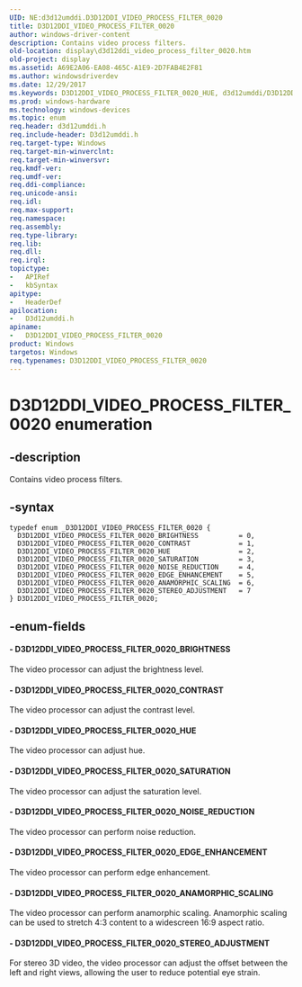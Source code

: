 ```yaml
---
UID: NE:d3d12umddi.D3D12DDI_VIDEO_PROCESS_FILTER_0020
title: D3D12DDI_VIDEO_PROCESS_FILTER_0020
author: windows-driver-content
description: Contains video process filters.
old-location: display\d3d12ddi_video_process_filter_0020.htm
old-project: display
ms.assetid: A69E2A06-EA08-465C-A1E9-2D7FAB4E2F81
ms.author: windowsdriverdev
ms.date: 12/29/2017
ms.keywords: D3D12DDI_VIDEO_PROCESS_FILTER_0020_HUE, d3d12umddi/D3D12DDI_VIDEO_PROCESS_FILTER_0020_EDGE_ENHANCEMENT, D3D12DDI_VIDEO_PROCESS_FILTER_0020_SATURATION, D3D12DDI_VIDEO_PROCESS_FILTER_0020_CONTRAST, d3d12umddi/D3D12DDI_VIDEO_PROCESS_FILTER_0020_BRIGHTNESS, D3D12DDI_VIDEO_PROCESS_FILTER_0020_ANAMORPHIC_SCALING, d3d12umddi/D3D12DDI_VIDEO_PROCESS_FILTER_0020_STEREO_ADJUSTMENT, D3D12DDI_VIDEO_PROCESS_FILTER_0020 enumeration [Display Devices], d3d12umddi/D3D12DDI_VIDEO_PROCESS_FILTER_0020_SATURATION, d3d12umddi/D3D12DDI_VIDEO_PROCESS_FILTER_0020_HUE, D3D12DDI_VIDEO_PROCESS_FILTER_0020_EDGE_ENHANCEMENT, d3d12umddi/D3D12DDI_VIDEO_PROCESS_FILTER_0020_ANAMORPHIC_SCALING, D3D12DDI_VIDEO_PROCESS_FILTER_0020_STEREO_ADJUSTMENT, d3d12umddi/D3D12DDI_VIDEO_PROCESS_FILTER_0020, d3d12umddi/D3D12DDI_VIDEO_PROCESS_FILTER_0020_CONTRAST, display.d3d12ddi_video_process_filter_0020, D3D12DDI_VIDEO_PROCESS_FILTER_0020_NOISE_REDUCTION, D3D12DDI_VIDEO_PROCESS_FILTER_0020, d3d12umddi/D3D12DDI_VIDEO_PROCESS_FILTER_0020_NOISE_REDUCTION, D3D12DDI_VIDEO_PROCESS_FILTER_0020_BRIGHTNESS
ms.prod: windows-hardware
ms.technology: windows-devices
ms.topic: enum
req.header: d3d12umddi.h
req.include-header: D3d12umddi.h
req.target-type: Windows
req.target-min-winverclnt: 
req.target-min-winversvr: 
req.kmdf-ver: 
req.umdf-ver: 
req.ddi-compliance: 
req.unicode-ansi: 
req.idl: 
req.max-support: 
req.namespace: 
req.assembly: 
req.type-library: 
req.lib: 
req.dll: 
req.irql: 
topictype:
-	APIRef
-	kbSyntax
apitype:
-	HeaderDef
apilocation:
-	D3d12umddi.h
apiname:
-	D3D12DDI_VIDEO_PROCESS_FILTER_0020
product: Windows
targetos: Windows
req.typenames: D3D12DDI_VIDEO_PROCESS_FILTER_0020
---
```


# D3D12DDI_VIDEO_PROCESS_FILTER_0020 enumeration


## -description


Contains video process filters.


## -syntax


````
typedef enum _D3D12DDI_VIDEO_PROCESS_FILTER_0020 { 
  D3D12DDI_VIDEO_PROCESS_FILTER_0020_BRIGHTNESS          = 0,
  D3D12DDI_VIDEO_PROCESS_FILTER_0020_CONTRAST            = 1,
  D3D12DDI_VIDEO_PROCESS_FILTER_0020_HUE                 = 2,
  D3D12DDI_VIDEO_PROCESS_FILTER_0020_SATURATION          = 3,
  D3D12DDI_VIDEO_PROCESS_FILTER_0020_NOISE_REDUCTION     = 4,
  D3D12DDI_VIDEO_PROCESS_FILTER_0020_EDGE_ENHANCEMENT    = 5,
  D3D12DDI_VIDEO_PROCESS_FILTER_0020_ANAMORPHIC_SCALING  = 6,
  D3D12DDI_VIDEO_PROCESS_FILTER_0020_STEREO_ADJUSTMENT   = 7
} D3D12DDI_VIDEO_PROCESS_FILTER_0020;
````


## -enum-fields




#### - D3D12DDI_VIDEO_PROCESS_FILTER_0020_BRIGHTNESS

The video processor can adjust the brightness level. 


#### - D3D12DDI_VIDEO_PROCESS_FILTER_0020_CONTRAST

The video processor can adjust the contrast level. 


#### - D3D12DDI_VIDEO_PROCESS_FILTER_0020_HUE

The video processor can adjust hue. 


#### - D3D12DDI_VIDEO_PROCESS_FILTER_0020_SATURATION

The video processor can adjust the saturation level.


#### - D3D12DDI_VIDEO_PROCESS_FILTER_0020_NOISE_REDUCTION

The video processor can perform noise reduction. 


#### - D3D12DDI_VIDEO_PROCESS_FILTER_0020_EDGE_ENHANCEMENT

The video processor can perform edge enhancement. 


#### - D3D12DDI_VIDEO_PROCESS_FILTER_0020_ANAMORPHIC_SCALING

The video processor can perform anamorphic scaling. Anamorphic scaling can be used to stretch 4:3 content to a widescreen 16:9 aspect ratio. 


#### - D3D12DDI_VIDEO_PROCESS_FILTER_0020_STEREO_ADJUSTMENT

For stereo 3D video, the video processor can adjust the offset between the left and right views, allowing the user to reduce potential eye strain.

